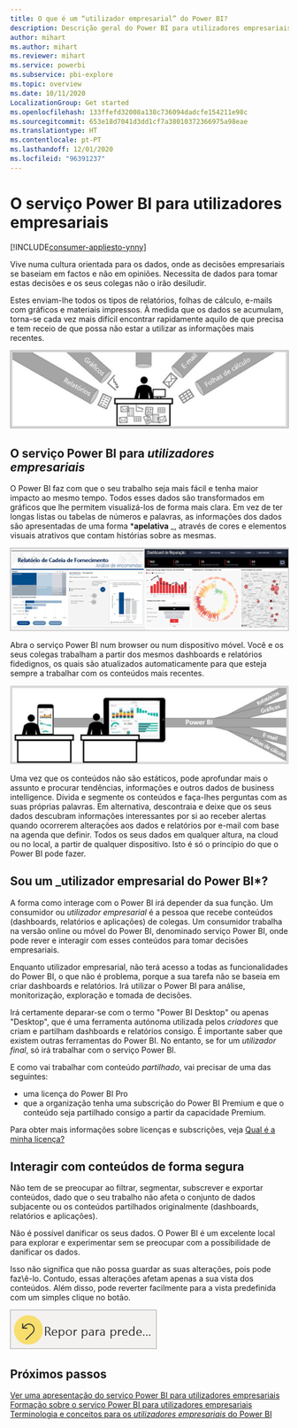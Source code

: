 ```yaml
---
title: O que é um “utilizador empresarial” do Power BI?
description: Descrição geral do Power BI para utilizadores empresariais (também conhecidos como utilizadores finais).
author: mihart
ms.author: mihart
ms.reviewer: mihart
ms.service: powerbi
ms.subservice: pbi-explore
ms.topic: overview
ms.date: 10/11/2020
LocalizationGroup: Get started
ms.openlocfilehash: 133ffefd32008a138c736094dadcfe154211e98c
ms.sourcegitcommit: 653e18d7041d3dd1cf7a38010372366975a98eae
ms.translationtype: HT
ms.contentlocale: pt-PT
ms.lasthandoff: 12/01/2020
ms.locfileid: "96391237"
---
```

# <a name="the-power-bi-service-for-business-users"></a>O serviço Power BI para utilizadores empresariais

[!INCLUDE[consumer-appliesto-ynny](../includes/consumer-appliesto-ynny.md)]

Vive numa cultura orientada para os dados, onde as decisões empresariais se baseiam em factos e não em opiniões. Necessita de dados para tomar estas decisões e os seus colegas não o irão desiludir.     
 
Estes enviam-lhe todos os tipos de relatórios, folhas de cálculo, e-mails com gráficos e materiais impressos. À medida que os dados se acumulam, torna-se cada vez mais difícil encontrar rapidamente aquilo de que precisa e tem receio de que possa não estar a utilizar as informações mais recentes.  
 
![Diagrama a mostrar um utilizador empresarial a receber dados nos formatos etiquetados como Relatórios, Gráficos, E-mail e Folhas de Cálculo.](media/end-user-consumer/power-bi-consumer-pipes.png)

## <a name="the-power-bi-service-for-business-users"></a>O serviço Power BI para *utilizadores empresariais*

O Power BI faz com que o seu trabalho seja mais fácil e tenha maior impacto ao mesmo tempo. Todos esses dados são transformados em gráficos que lhe permitem visualizá-los de forma mais clara. Em vez de ter longas listas ou tabelas de números e palavras, as informações dos dados são apresentadas de uma forma ***apelativa** _, através de cores e elementos visuais atrativos que contam histórias sobre as mesmas. 

![Captura de ecrã a mostrar um relatório Power BI com diferentes tipos de gráficos.](media/end-user-consumer/power-bi-consumer-examples.png)
 
Abra o serviço Power BI num browser ou num dispositivo móvel. Você e os seus colegas trabalham a partir dos mesmos dashboards e relatórios fidedignos, os quais são atualizados automaticamente para que esteja sempre a trabalhar com os conteúdos mais recentes.   

![Diagrama a mostrar dados em vários formatos que se unem no Power BI e a ser apresentados num ecrã de computador e num dispositivo portátil.](media/end-user-consumer/power-bi-funnel.png)

Uma vez que os conteúdos não são estáticos, pode aprofundar mais o assunto e procurar tendências, informações e outros dados de business intelligence. Divida e segmente os conteúdos e faça-lhes perguntas com as suas próprias palavras. Em alternativa, descontraia e deixe que os seus dados descubram informações interessantes por si ao receber alertas quando ocorrerem alterações aos dados e relatórios por e-mail com base na agenda que definir. Todos os seus dados em qualquer altura, na cloud ou no local, a partir de qualquer dispositivo. Isto é só o princípio do que o Power BI pode fazer. 

## <a name="am-i-a-power-bi-_business-user"></a>Sou um _utilizador empresarial do Power BI*?

A forma como interage com o Power BI irá depender da sua função. Um consumidor ou *utilizador empresarial* é a pessoa que recebe conteúdos (dashboards, relatórios e aplicações) de colegas. Um consumidor trabalha na versão online ou móvel do Power BI, denominado serviço Power BI, onde pode rever e interagir com esses conteúdos para tomar decisões empresariais. 
   
Enquanto utilizador empresarial, não terá acesso a todas as funcionalidades do Power BI, o que não é problema, porque a sua tarefa não se baseia em criar dashboards e relatórios. Irá utilizar o Power BI para análise, monitorização, exploração e tomada de decisões. 

Irá certamente deparar-se com o termo "Power BI Desktop" ou apenas "Desktop", que é uma ferramenta autónoma utilizada pelos *criadores* que criam e partilham dashboards e relatórios consigo.  É importante saber que existem outras ferramentas do Power BI. No entanto, se for um *utilizador final*, só irá trabalhar com o serviço Power BI. 

E como vai trabalhar com conteúdo *partilhado*, vai precisar de uma das seguintes:
- uma licença do Power BI Pro
- que a organização tenha uma subscrição do Power BI Premium e que o conteúdo seja partilhado consigo a partir da capacidade Premium. 

Para obter mais informações sobre licenças e subscrições, veja [Qual é a minha licença?](end-user-license.md)


## <a name="safely-interact-with-content"></a>Interagir com conteúdos de forma segura 
Não tem de se preocupar ao filtrar, segmentar, subscrever e exportar conteúdos, dado que o seu trabalho não afeta o conjunto de dados subjacente ou os conteúdos partilhados originalmente (dashboards, relatórios e aplicações).  

Não é possível danificar os seus dados.  O Power BI é um excelente local para explorar e experimentar sem se preocupar com a possibilidade de danificar os dados.  
 
Isso não significa que não possa guardar as suas alterações, pois pode faz\ê-lo. Contudo, essas alterações afetam apenas a sua vista dos conteúdos. Além disso, pode reverter facilmente para a vista predefinida com um simples clique no botão.  

![Captura de ecrã a mostrar o botão Repor para predefinição.](media/end-user-consumer/power-bi-reset.png)


## <a name="next-steps"></a>Próximos passos

[Ver uma apresentação do serviço Power BI para utilizadores empresariais](end-user-reading-view.md)    
[Formação sobre o serviço Power BI para utilizadores empresariais](/learn/paths/consume-data-with-power-bi/)    
[Terminologia e conceitos para os *utilizadores empresariais* do Power BI](end-user-basic-concepts.md)